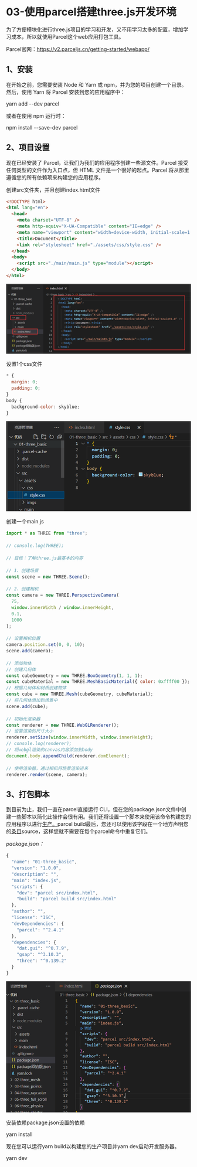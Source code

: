 # 03-使用parcel搭建three.js开发环境

为了方便模块化进行three.js项目的学习和开发，又不用学习太多的配置，增加学习成本，所以就使用Parcel这个web应用打包工具。

Parcel官网：<https://v2.parceljs.cn/getting-started/webapp/>

## 1、安装

在开始之前，您需要安装 Node 和 Yarn 或 npm，并为您的项目创建一个目录。然后，使用 Yarn 将 Parcel 安装到您的应用程序中：

yarn add --dev parcel

或者在使用 npm 运行时：

npm install --save-dev parcel

## 2、项目设置

现在已经安装了 Parcel，让我们为我们的应用程序创建一些源文件。Parcel 接受任何类型的文件作为入口点，但 HTML 文件是一个很好的起点。Parcel 将从那里遵循您的所有依赖项来构建您的应用程序。

创建src文件夹，并且创建index.html文件

```html
<!DOCTYPE html>
<html lang="en">
  <head>
    <meta charset="UTF-8" />
    <meta http-equiv="X-UA-Compatible" content="IE=edge" />
    <meta name="viewport" content="width=device-width, initial-scale=1.0" />
    <title>Document</title>
    <link rel="stylesheet" href="./assets/css/style.css" />
  </head>
  <body>
    <script src="./main/main.js" type="module"></script>
  </body>
</html>

```

![](./static/1658673481160-cc1a96ae-d61c-459e-80ca-e1f36c1f15be.png?x-oss-process=image%2Fwatermark%2Ctype_d3F5LW1pY3JvaGVp%2Csize_36%2Ctext_6ICB6ZmI5omT56CB%2Ccolor_FFFFFF%2Cshadow_50%2Ct_80%2Cg_se%2Cx_10%2Cy_10)

设置1个css文件

```javascript
* {
  margin: 0;
  padding: 0;
}
body {
  background-color: skyblue;
}

```

![](./static/1658673701226-494d8bad-e4e9-44c9-8eea-ca30c09737b2.png?x-oss-process=image%2Fwatermark%2Ctype_d3F5LW1pY3JvaGVp%2Csize_23%2Ctext_6ICB6ZmI5omT56CB%2Ccolor_FFFFFF%2Cshadow_50%2Ct_80%2Cg_se%2Cx_10%2Cy_10)

创建一个main.js

```javascript
import * as THREE from "three";

// console.log(THREE);

// 目标：了解three.js最基本的内容

// 1、创建场景
const scene = new THREE.Scene();

// 2、创建相机
const camera = new THREE.PerspectiveCamera(
  75,
  window.innerWidth / window.innerHeight,
  0.1,
  1000
);

// 设置相机位置
camera.position.set(0, 0, 10);
scene.add(camera);

// 添加物体
// 创建几何体
const cubeGeometry = new THREE.BoxGeometry(1, 1, 1);
const cubeMaterial = new THREE.MeshBasicMaterial({ color: 0xffff00 });
// 根据几何体和材质创建物体
const cube = new THREE.Mesh(cubeGeometry, cubeMaterial);
// 将几何体添加到场景中
scene.add(cube);

// 初始化渲染器
const renderer = new THREE.WebGLRenderer();
// 设置渲染的尺寸大小
renderer.setSize(window.innerWidth, window.innerHeight);
// console.log(renderer);
// 将webgl渲染的canvas内容添加到body
document.body.appendChild(renderer.domElement);

// 使用渲染器，通过相机将场景渲染进来
renderer.render(scene, camera);

```

## 3、打包脚本

到目前为止，我们一直在parcel直接运行 CLI，但在您的package.json文件中创建一些脚本以简化此操作会很有用。我们还将设置一个脚本来使用该命令构建您的应用程序以进行[生产。](https://v2.parceljs.cn/features/production/)parcel build最后，您还可以使用该字段在一个地方声明您的[条目](https://v2.parceljs.cn/features/targets/#entries)source，这样您就不需要在每个parcel命令中重复它们。

*package.json：*

```javascript
{
  "name": "01-three_basic",
  "version": "1.0.0",
  "description": "",
  "main": "index.js",
  "scripts": {
    "dev": "parcel src/index.html",
    "build": "parcel build src/index.html"
  },
  "author": "",
  "license": "ISC",
  "devDependencies": {
    "parcel": "^2.4.1"
  },
  "dependencies": {
    "dat.gui": "^0.7.9",
    "gsap": "^3.10.3",
    "three": "^0.139.2"
  }
}

```

![](./static/1658673598801-d27b3659-9fd4-4e5d-9861-ebba65917310.png?x-oss-process=image%2Fwatermark%2Ctype_d3F5LW1pY3JvaGVp%2Csize_25%2Ctext_6ICB6ZmI5omT56CB%2Ccolor_FFFFFF%2Cshadow_50%2Ct_80%2Cg_se%2Cx_10%2Cy_10)

安装依赖package.json设置的依赖

yarn install

现在您可以运行yarn build以构建您的生产项目并yarn dev启动开发服务器。

yarn dev
